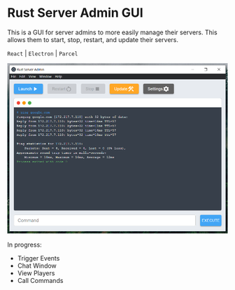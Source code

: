 # Rust Server Admin GUI

This is a GUI for server admins to more easily manage their servers.
This allows them to start, stop, restart, and update their servers.

`React` | `Electron` | `Parcel`

![React Server GUI](./screenshot.png)


In progress:

- Trigger Events
- Chat Window
- View Players
- Call Commands
